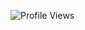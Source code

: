 ![Profile Views](https://komarev.com/ghpvc/?username=tanmayjoddar&label=Profile%20Views&color=0e75b6&style=flat)
